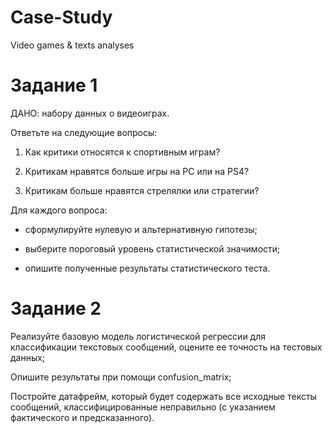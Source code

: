 # Case-Study
Video games &amp; texts analyses

# Задание 1

ДАНО: набору данных о видеоиграх.

Ответьте на следующие вопросы:

1) Как критики относятся к спортивным играм?

2) Критикам нравятся больше игры на PC или на PS4?

3) Критикам больше нравятся стрелялки или стратегии?


Для каждого вопроса:

- сформулируйте нулевую и альтернативную гипотезы;

- выберите пороговый уровень статистической значимости;

- опишите полученные результаты статистического теста.



# Задание 2

Реализуйте базовую модель логистической регрессии для классификации текстовых сообщений, оцените ее точность на тестовых данных;

Опишите результаты при помощи confusion_matrix;

Постройте датафрейм, который будет содержать все исходные тексты сообщений, классифицированные неправильно (с указанием фактического и предсказанного).
